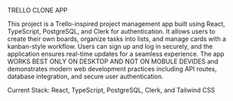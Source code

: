 TRELLO CLONE APP

This project is a Trello-inspired project management app built using React, TypeScript, PostgreSQL, and Clerk for authentication. It allows users to create their own boards, organize tasks into lists, and manage cards with a kanban-style workflow. Users can sign up and log in securely, and the application ensures real-time updates for a seamless experience. The app WORKS BEST ONLY ON DESKTOP AND NOT ON MOBULE DEVIDES and demonstrates modern web development practices including API routes, database integration, and secure user authentication.

Current Stack: React, TypeScript, PostgreSQL, Clerk, and Tailwind CSS
